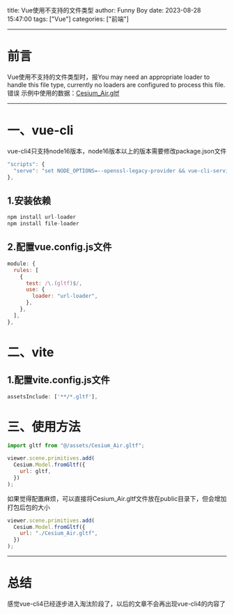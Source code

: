 
title: Vue使用不支持的文件类型
author: Funny Boy
date: 2023-08-28 15:47:00
tags: ["Vue"]
categories: ["前端"]

---

# 前言
Vue使用不支持的文件类型时，报You may need an appropriate loader to handle this file type, currently no loaders are configured to process this file.错误
示例中使用的数据：[Cesium_Air.gltf](https://github.com/752841728/hexo-picture/blob/main/map/Cesium_Air.gltf)

---
# 一、vue-cli
vue-cli4只支持node16版本，node16版本以上的版本需要修改package.json文件

```javascript
"scripts": {
  "serve": "set NODE_OPTIONS=--openssl-legacy-provider && vue-cli-service serve",
},
```

## 1.安装依赖

```javascript
npm install url-loader
npm install file-loader
```
## 2.配置vue.config.js文件

```javascript
module: {
  rules: [
    {
      test: /\.(gltf)$/,
      use: {
        loader: "url-loader",
      },
    },
  ],
},
```

# 二、vite
## 1.配置vite.config.js文件

```javascript
assetsInclude: ['**/*.gltf'],
```

# 三、使用方法

```javascript
import gltf from "@/assets/Cesium_Air.gltf";

viewer.scene.primitives.add(
  Cesium.Model.fromGltf({
    url: gltf,
  })
);
```

如果觉得配置麻烦，可以直接将Cesium_Air.gltf文件放在public目录下，但会增加打包后包的大小

```javascript
viewer.scene.primitives.add(
  Cesium.Model.fromGltf({
    url: "./Cesium_Air.gltf",
  })
);
```

---

# 总结
感觉vue-cli4已经逐步进入淘汰阶段了，以后的文章不会再出现vue-cli4的内容了